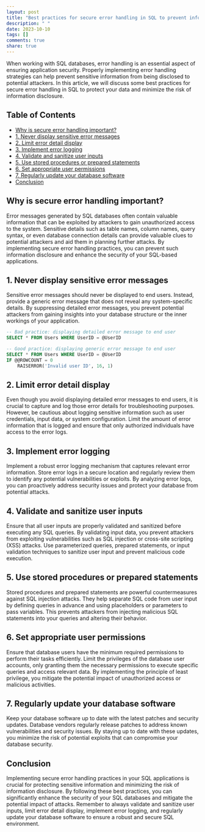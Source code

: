 ```yaml
---
layout: post
title: "Best practices for secure error handling in SQL to prevent information disclosure."
description: " "
date: 2023-10-10
tags: []
comments: true
share: true
---
```


When working with SQL databases, error handling is an essential aspect of ensuring application security. Properly implementing error handling strategies can help prevent sensitive information from being disclosed to potential attackers. In this article, we will discuss some best practices for secure error handling in SQL to protect your data and minimize the risk of information disclosure.

## Table of Contents
- [Why is secure error handling important?](#why-is-secure-error-handling-important)
- [1. Never display sensitive error messages](#1-never-display-sensitive-error-messages)
- [2. Limit error detail display](#2-limit-error-detail-display)
- [3. Implement error logging](#3-implement-error-logging)
- [4. Validate and sanitize user inputs](#4-validate-and-sanitize-user-inputs)
- [5. Use stored procedures or prepared statements](#5-use-stored-procedures-or-prepared-statements)
- [6. Set appropriate user permissions](#6-set-appropriate-user-permissions)
- [7. Regularly update your database software](#7-regularly-update-your-database-software)
- [Conclusion](#conclusion)

## Why is secure error handling important?
Error messages generated by SQL databases often contain valuable information that can be exploited by attackers to gain unauthorized access to the system. Sensitive details such as table names, column names, query syntax, or even database connection details can provide valuable clues to potential attackers and aid them in planning further attacks. By implementing secure error handling practices, you can prevent such information disclosure and enhance the security of your SQL-based applications.

## 1. Never display sensitive error messages
Sensitive error messages should never be displayed to end users. Instead, provide a generic error message that does not reveal any system-specific details. By suppressing detailed error messages, you prevent potential attackers from gaining insights into your database structure or the inner workings of your application.

```sql
-- Bad practice: displaying detailed error message to end user
SELECT * FROM Users WHERE UserID = @UserID
```

```sql
-- Good practice: displaying generic error message to end user
SELECT * FROM Users WHERE UserID = @UserID
IF @@ROWCOUNT = 0
    RAISERROR('Invalid user ID', 16, 1)
```

## 2. Limit error detail display
Even though you avoid displaying detailed error messages to end users, it is crucial to capture and log those error details for troubleshooting purposes. However, be cautious about logging sensitive information such as user credentials, input data, or system configuration. Limit the amount of error information that is logged and ensure that only authorized individuals have access to the error logs.

## 3. Implement error logging
Implement a robust error logging mechanism that captures relevant error information. Store error logs in a secure location and regularly review them to identify any potential vulnerabilities or exploits. By analyzing error logs, you can proactively address security issues and protect your database from potential attacks.

## 4. Validate and sanitize user inputs
Ensure that all user inputs are properly validated and sanitized before executing any SQL queries. By validating input data, you prevent attackers from exploiting vulnerabilities such as SQL injection or cross-site scripting (XSS) attacks. Use parameterized queries, prepared statements, or input validation techniques to sanitize user input and prevent malicious code execution.

## 5. Use stored procedures or prepared statements
Stored procedures and prepared statements are powerful countermeasures against SQL injection attacks. They help separate SQL code from user input by defining queries in advance and using placeholders or parameters to pass variables. This prevents attackers from injecting malicious SQL statements into your queries and altering their behavior.

## 6. Set appropriate user permissions
Ensure that database users have the minimum required permissions to perform their tasks efficiently. Limit the privileges of the database user accounts, only granting them the necessary permissions to execute specific queries and access relevant data. By implementing the principle of least privilege, you mitigate the potential impact of unauthorized access or malicious activities.

## 7. Regularly update your database software
Keep your database software up to date with the latest patches and security updates. Database vendors regularly release patches to address known vulnerabilities and security issues. By staying up to date with these updates, you minimize the risk of potential exploits that can compromise your database security.

## Conclusion
Implementing secure error handling practices in your SQL applications is crucial for protecting sensitive information and minimizing the risk of information disclosure. By following these best practices, you can significantly enhance the security of your SQL databases and mitigate the potential impact of attacks. Remember to always validate and sanitize user inputs, limit error detail display, implement error logging, and regularly update your database software to ensure a robust and secure SQL environment.